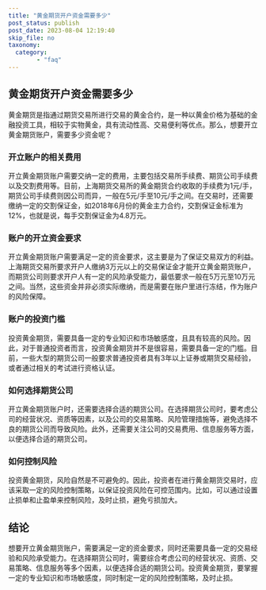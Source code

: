 ```yaml
---
title: "黄金期货开户资金需要多少"
post_status: publish
post_date: 2023-08-04 12:19:40
skip_file: no
taxonomy:
  category:
        - "faq"
---
```


## 黄金期货开户资金需要多少

黄金期货是指通过期货交易所进行交易的黄金合约，是一种以黄金价格为基础的金融投资工具，相较于实物黄金，具有流动性高、交易便利等优点。那么，想要开立黄金期货账户，需要多少资金呢？

### 开立账户的相关费用

开立黄金期货账户需要交纳一定的费用，主要包括交易所手续费、期货公司手续费以及交割费用等。目前，上海期货交易所的黄金期货合约收取的手续费为1元/手，期货公司手续费则因公司而异，一般在5元/手至10元/手之间。在交易时，还需要缴纳一定的交割保证金，如2018年6月份的黄金主力合约，交割保证金标准为12%，也就是说，每手交割保证金为4.8万元。

### 账户的开立资金要求

开立黄金期货账户需要满足一定的资金要求，这主要是为了保证交易双方的利益。上海期货交易所要求开户人缴纳3万元以上的交易保证金才能开立黄金期货账户，而期货公司则要求开户人有一定的风险承受能力，最低要求一般在5万元至10万元之间。当然，这些资金并非必须实际缴纳，而是需要在账户里进行冻结，作为账户的风险保障。

### 账户的投资门槛

投资黄金期货，需要具备一定的专业知识和市场敏感度，且具有较高的风险。因此，对于普通投资者而言，投资黄金期货并不是很容易，需要具备一定的门槛。目前，一些大型的期货公司一般要求普通投资者具有3年以上证券或期货交易经验，或者通过相关的考试进行资格认证。

### 如何选择期货公司

开立黄金期货账户时，还需要选择合适的期货公司。在选择期货公司时，要考虑公司的经营状况、资质等因素，以及公司的交易策略、风险管理措施等，避免选择不良的期货公司而导致风险。此外，还需要关注公司的交易费用、信息服务等方面，以便选择合适的期货公司。

### 如何控制风险

投资黄金期货，风险自然是不可避免的。因此，投资者在进行黄金期货交易时，应该采取一定的风险控制策略，以保证投资风险在可控范围内。比如，可以通过设置止损单和止盈单来控制风险，及时止损，避免亏损加大。

## 结论

想要开立黄金期货账户，需要满足一定的资金要求，同时还需要具备一定的交易经验和风险承受能力。在选择期货公司时，需要综合考虑公司的经营状况、资质、交易策略、信息服务等多个因素，以便选择合适的期货公司。投资黄金期货，要掌握一定的专业知识和市场敏感度，同时制定一定的风险控制策略，及时止损。
